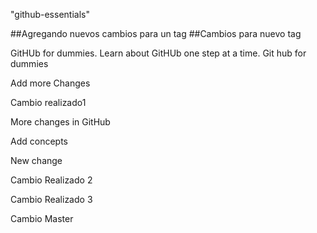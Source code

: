 "github-essentials" 

##Agregando nuevos cambios para un tag
##Cambios para nuevo tag

GitHUb for dummies. Learn about GitHUb one step at a time.
Git hub for dummies

Add more Changes

Cambio realizado1

More changes in GitHub

Add concepts

New change

Cambio Realizado 2

Cambio Realizado 3

Cambio Master

